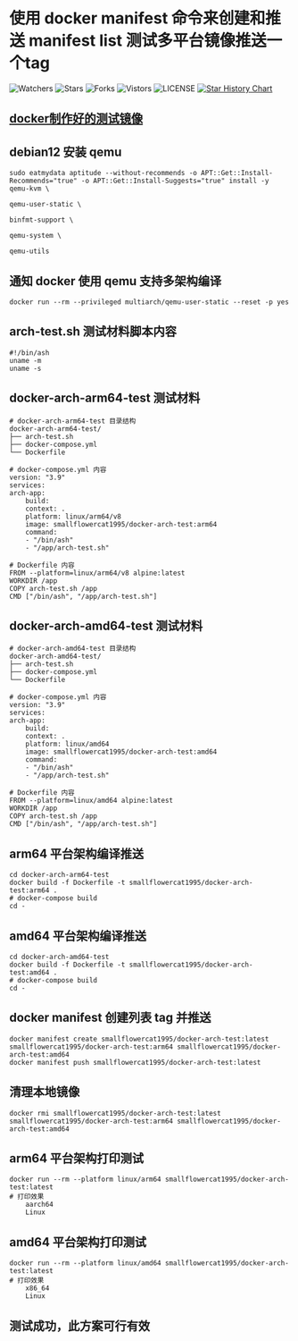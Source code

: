 # 使用 docker manifest 命令来创建和推送 manifest list 测试多平台镜像推送一个tag  
![Watchers](https://img.shields.io/github/watchers/smallflowercat1995/docker-arch-test) ![Stars](https://img.shields.io/github/stars/smallflowercat1995/docker-arch-test) ![Forks](https://img.shields.io/github/forks/smallflowercat1995/docker-arch-test) ![Vistors](https://visitor-badge.laobi.icu/badge?page_id=smallflowercat1995/docker-arch-test) ![LICENSE](https://img.shields.io/badge/license-CC%20BY--SA%204.0-green.svg)
<a href="https://star-history.com/#smallflowercat1995/docker-arch-test&Date">
  <picture>
    <source media="(prefers-color-scheme: dark)" srcset="https://api.star-history.com/svg?repos=smallflowercat1995/docker-arch-test&type=Date&theme=dark" />
    <source media="(prefers-color-scheme: light)" srcset="https://api.star-history.com/svg?repos=smallflowercat1995/docker-arch-test&type=Date" />
    <img alt="Star History Chart" src="https://api.star-history.com/svg?repos=smallflowercat1995/docker-arch-test&type=Date" />
  </picture>
</a>

## <a href="https://hub.docker.com/r/smallflowercat1995/docker-arch-test" title="docker制作好的测试镜像">docker制作好的测试镜像</a>

## debian12 安装 qemu
    sudo eatmydata aptitude --without-recommends -o APT::Get::Install-Recommends="true" -o APT::Get::Install-Suggests="true" install -y qemu-kvm \
                                                                                                                                qemu-user-static \
                                                                                                                                binfmt-support \
                                                                                                                                qemu-system \
                                                                                                                                qemu-utils
## 通知 docker 使用 qemu 支持多架构编译
    docker run --rm --privileged multiarch/qemu-user-static --reset -p yes

## arch-test.sh 测试材料脚本内容
    #!/bin/ash
    uname -m
    uname -s

## docker-arch-arm64-test 测试材料
    # docker-arch-arm64-test 目录结构
    docker-arch-arm64-test/
    ├── arch-test.sh
    ├── docker-compose.yml
    └── Dockerfile

    # docker-compose.yml 内容
    version: "3.9"
    services:
    arch-app:
        build:
        context: .
        platform: linux/arm64/v8
        image: smallflowercat1995/docker-arch-test:arm64
        command:
        - "/bin/ash"
        - "/app/arch-test.sh"

    # Dockerfile 内容
    FROM --platform=linux/arm64/v8 alpine:latest
    WORKDIR /app
    COPY arch-test.sh /app
    CMD ["/bin/ash", "/app/arch-test.sh"]

## docker-arch-amd64-test 测试材料
    # docker-arch-amd64-test 目录结构
    docker-arch-amd64-test/
    ├── arch-test.sh
    ├── docker-compose.yml
    └── Dockerfile

    # docker-compose.yml 内容
    version: "3.9"
    services:
    arch-app:
        build:
        context: .
        platform: linux/amd64
        image: smallflowercat1995/docker-arch-test:amd64
        command:
        - "/bin/ash"
        - "/app/arch-test.sh"

    # Dockerfile 内容
    FROM --platform=linux/amd64 alpine:latest
    WORKDIR /app
    COPY arch-test.sh /app
    CMD ["/bin/ash", "/app/arch-test.sh"]

## arm64 平台架构编译推送
    cd docker-arch-arm64-test
    docker build -f Dockerfile -t smallflowercat1995/docker-arch-test:arm64 .
    # docker-compose build
    cd -

## amd64 平台架构编译推送
    cd docker-arch-amd64-test
    docker build -f Dockerfile -t smallflowercat1995/docker-arch-test:amd64 .
    # docker-compose build
    cd -

## docker manifest 创建列表 tag 并推送
    docker manifest create smallflowercat1995/docker-arch-test:latest smallflowercat1995/docker-arch-test:arm64 smallflowercat1995/docker-arch-test:amd64
    docker manifest push smallflowercat1995/docker-arch-test:latest

## 清理本地镜像
    docker rmi smallflowercat1995/docker-arch-test:latest smallflowercat1995/docker-arch-test:arm64 smallflowercat1995/docker-arch-test:amd64

## arm64 平台架构打印测试
    docker run --rm --platform linux/arm64 smallflowercat1995/docker-arch-test:latest
    # 打印效果
        aarch64
        Linux

## amd64 平台架构打印测试
    docker run --rm --platform linux/amd64 smallflowercat1995/docker-arch-test:latest
    # 打印效果
        x86_64
        Linux

## 测试成功，此方案可行有效
